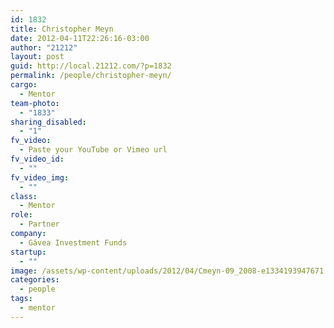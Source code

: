 ```yaml
---
id: 1832
title: Christopher Meyn
date: 2012-04-11T22:26:16-03:00
author: "21212"
layout: post
guid: http://local.21212.com/?p=1832
permalink: /people/christopher-meyn/
cargo:
  - Mentor
team-photo:
  - "1833"
sharing_disabled:
  - "1"
fv_video:
  - Paste your YouTube or Vimeo url
fv_video_id:
  - ""
fv_video_img:
  - ""
class:
  - Mentor
role:
  - Partner
company:
  - Gávea Investment Funds
startup:
  - ""
image: /assets/wp-content/uploads/2012/04/Cmeyn-09_2008-e1334193947671.jpg
categories:
  - people
tags:
  - mentor
---
```

